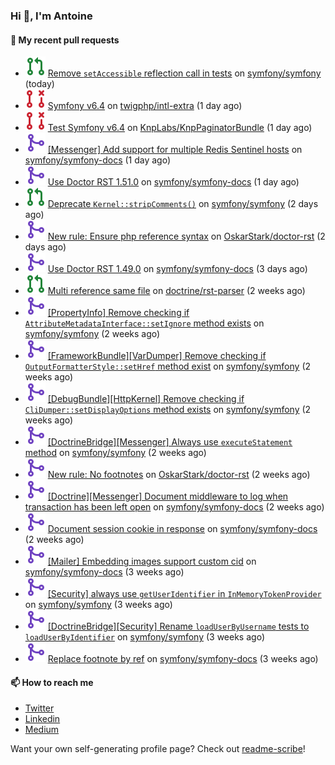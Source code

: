 ### Hi 👋, I'm Antoine

#### 👷 My recent pull requests

- ![](./assets/pr-open.svg) [Remove `setAccessible` reflection call in tests](https://github.com/symfony/symfony/pull/51727) on [symfony/symfony](https://github.com/symfony/symfony) (today)
- ![](./assets/pr-closed.svg) [Symfony v6.4](https://github.com/twigphp/intl-extra/pull/9) on [twigphp/intl-extra](https://github.com/twigphp/intl-extra) (1 day ago)
- ![](./assets/pr-closed.svg) [Test Symfony v6.4](https://github.com/KnpLabs/KnpPaginatorBundle/pull/773) on [KnpLabs/KnpPaginatorBundle](https://github.com/KnpLabs/KnpPaginatorBundle) (1 day ago)
- ![](./assets/pr-merged.svg) [[Messenger] Add support for multiple Redis Sentinel hosts](https://github.com/symfony/symfony-docs/pull/18920) on [symfony/symfony-docs](https://github.com/symfony/symfony-docs) (1 day ago)
- ![](./assets/pr-merged.svg) [Use Doctor RST 1.51.0](https://github.com/symfony/symfony-docs/pull/18918) on [symfony/symfony-docs](https://github.com/symfony/symfony-docs) (1 day ago)
- ![](./assets/pr-open.svg) [Deprecate `Kernel::stripComments()`](https://github.com/symfony/symfony/pull/51712) on [symfony/symfony](https://github.com/symfony/symfony) (2 days ago)
- ![](./assets/pr-merged.svg) [New rule: Ensure php reference syntax](https://github.com/OskarStark/doctor-rst/pull/1519) on [OskarStark/doctor-rst](https://github.com/OskarStark/doctor-rst) (2 days ago)
- ![](./assets/pr-merged.svg) [Use Doctor RST 1.49.0](https://github.com/symfony/symfony-docs/pull/18908) on [symfony/symfony-docs](https://github.com/symfony/symfony-docs) (3 days ago)
- ![](./assets/pr-open.svg) [Multi reference same file](https://github.com/doctrine/rst-parser/pull/276) on [doctrine/rst-parser](https://github.com/doctrine/rst-parser) (2 weeks ago)
- ![](./assets/pr-merged.svg) [[PropertyInfo] Remove checking if `AttributeMetadataInterface::setIgnore` method exists](https://github.com/symfony/symfony/pull/51607) on [symfony/symfony](https://github.com/symfony/symfony) (2 weeks ago)
- ![](./assets/pr-merged.svg) [[FrameworkBundle][VarDumper] Remove checking if `OutputFormatterStyle::setHref` method exist](https://github.com/symfony/symfony/pull/51606) on [symfony/symfony](https://github.com/symfony/symfony) (2 weeks ago)
- ![](./assets/pr-merged.svg) [[DebugBundle][HttpKernel] Remove checking if `CliDumper::setDisplayOptions` method exists](https://github.com/symfony/symfony/pull/51605) on [symfony/symfony](https://github.com/symfony/symfony) (2 weeks ago)
- ![](./assets/pr-merged.svg) [[DoctrineBridge][Messenger] Always use `executeStatement` method](https://github.com/symfony/symfony/pull/51587) on [symfony/symfony](https://github.com/symfony/symfony) (2 weeks ago)
- ![](./assets/pr-merged.svg) [New rule: No footnotes](https://github.com/OskarStark/doctor-rst/pull/1494) on [OskarStark/doctor-rst](https://github.com/OskarStark/doctor-rst) (2 weeks ago)
- ![](./assets/pr-merged.svg) [[Doctrine][Messenger] Document middleware to log when transaction has been left open](https://github.com/symfony/symfony-docs/pull/18833) on [symfony/symfony-docs](https://github.com/symfony/symfony-docs) (2 weeks ago)
- ![](./assets/pr-merged.svg) [Document session cookie in response](https://github.com/symfony/symfony-docs/pull/18832) on [symfony/symfony-docs](https://github.com/symfony/symfony-docs) (2 weeks ago)
- ![](./assets/pr-merged.svg) [[Mailer] Embedding images support custom cid](https://github.com/symfony/symfony-docs/pull/18817) on [symfony/symfony-docs](https://github.com/symfony/symfony-docs) (3 weeks ago)
- ![](./assets/pr-merged.svg) [[Security] always use `getUserIdentifier` in `InMemoryTokenProvider`](https://github.com/symfony/symfony/pull/51535) on [symfony/symfony](https://github.com/symfony/symfony) (3 weeks ago)
- ![](./assets/pr-merged.svg) [[DoctrineBridge][Security] Rename `loadUserByUsername` tests to `loadUserByIdentifier`](https://github.com/symfony/symfony/pull/51534) on [symfony/symfony](https://github.com/symfony/symfony) (3 weeks ago)
- ![](./assets/pr-merged.svg) [Replace footnote by ref](https://github.com/symfony/symfony-docs/pull/18816) on [symfony/symfony-docs](https://github.com/symfony/symfony-docs) (3 weeks ago)

#### 📫 How to reach me

- [Twitter](https://twitter.com/a_lamirault)
- [Linkedin](https://www.linkedin.com/in/antoine-lamirault-9a9a9a107/)
- [Medium](https://alamirault.medium.com)

Want your own self-generating profile page? Check out [readme-scribe](https://github.com/muesli/readme-scribe)!
